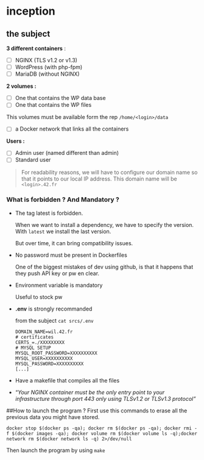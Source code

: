 # inception
## the subject

**3 different containers** : 

- [ ]  NGINX (TLS v1.2 or v1.3)
- [ ]  WordPress (with php-fpm)
- [ ]  MariaDB (without NGINX)

**2 volumes :** 

- [ ]  One that contains the WP data base
- [ ]  One that contains the WP files

This volumes must be available form the rep `/home/<login>/data`

- [ ]  a Docker network that links all the containers

**Users :**

- [ ]  Admin user (named different than admin)
- [ ]  Standard user

> For readability reasons, we will have to configure our domain name so that it points to our local IP address. This domain name will be `<login>.42.fr`
> 

### What is forbidden ? And Mandatory ?

- The tag latest is forbidden.
    
    When we want to install a dependency, we have to specify the version. With `latest` we install the last version. 
    
    But over time, it can bring compatibility issues. 
    
- No password must be present in Dockerfiles
    
    One of the biggest mistakes of dev using github, is that it happens that they push API key or pw en clear. 
    
- Environment variable is mandatory
    
    Useful to stock pw
    
- **.env** is strongly recommanded
    
    from the subject `cat srcs/.env`
    
    ```
    DOMAIN_NAME=wil.42.fr
    # certificates
    CERTS_=./XXXXXXXXX
    # MYSQL SETUP
    MYSQL_ROOT_PASSWORD=XXXXXXXXXX
    MYSQL_USER=XXXXXXXXXX
    MYSQL_PASSWORD=XXXXXXXXXX
    [...]
    ```
    
- Have a makefile that compiles all the files
- “*Your NGINX container must be the only entry point to your infrastructure through port 443 only using TLSv1.2 or TLSv1.3 protocol”*

##How to launch the program ?
First use this commands to erase all the previous data you might have stored.

```docker stop $(docker ps -qa); docker rm $(docker ps -qa); docker rmi -f $(docker images -qa); docker volume rm $(docker volume ls -q);docker network rm $(docker network ls -q) 2>/dev/null ```

Then launch the program by using ``make``
